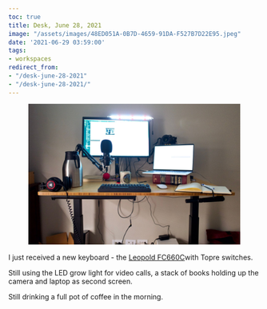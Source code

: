 ```yaml
---
toc: true
title: Desk, June 28, 2021
image: "/assets/images/48ED051A-0B7D-4659-91DA-F527B7D22E95.jpeg"
date: '2021-06-29 03:59:00'
tags:
- workspaces
redirect_from:
- "/desk-june-28-2021"
- "/desk-june-28-2021/"
---
```


<figure class="kg-card kg-image-card"><img src="/assets/images/48ED051A-0B7D-4659-91DA-F527B7D22E95.jpeg" /></figure>

I just received a new keyboard - the [Leopold FC660C](https://mechanicalkeyboards.com/shop/index.php?l=product_detail&p=4097)with Topre switches.

Still using the LED grow light for video calls, a stack of books holding up the camera and laptop as second screen.

Still drinking a full pot of coffee in the morning.

